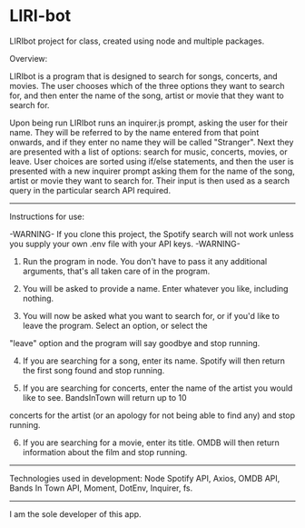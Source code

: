 # LIRI-bot
LIRIbot project for class, created using node and multiple packages.

Overview:

LIRIbot is a program that is designed to search for songs, concerts, and movies. The user chooses which of the three
options they want to search for, and then enter the name of the song, artist or movie that they want to search for.

Upon being run LIRIbot runs an inquirer.js prompt, asking the user for their name. They will be referred to by the
name entered from that point onwards, and if they enter no name they will be called "Stranger". Next they are presented
with a list of options: search for music, concerts, movies, or leave. User choices are sorted using if/else statements,
and then the user is presented with a new inquirer prompt asking them for the name of the song, artist or movie they
want to search for. Their input is then used as a search query in the particular search API required.

----------------------

Instructions for use:

 -WARNING- If you clone this project, the Spotify search will not work unless you supply your own .env file with your API keys. -WARNING- 

1. Run the program in node. You don't have to pass it any additional arguments, that's all taken care of in the program.

2. You will be asked to provide a name. Enter whatever you like, including nothing.

3. You will now be asked what you want to search for, or if you'd like to leave the program. Select an option, or select the

"leave" option and the program will say goodbye and stop running.

4. If you are searching for a song, enter its name. Spotify will then return the first song found and stop running.

5. If you are searching for concerts, enter the name of the artist you would like to see. BandsInTown will return up to 10

concerts for the artist (or an apology for not being able to find any) and stop running.

6. If you are searching for a movie, enter its title. OMDB will then return information about the film and stop running.

----------------------

Technologies used in development: Node Spotify API, Axios, OMDB API, Bands In Town API, Moment, DotEnv, Inquirer, fs.

----------------------

I am the sole developer of this app.
